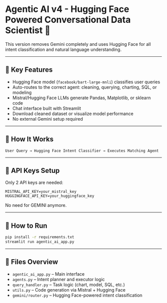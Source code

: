 # Agentic AI v4 - Hugging Face Powered Conversational Data Scientist 🤖

This version removes Gemini completely and uses Hugging Face for all intent classification and natural language understanding.

---

## 🔄 Key Features

- Hugging Face model (`facebook/bart-large-mnli`) classifies user queries
- Auto-routes to the correct agent: cleaning, querying, charting, SQL, or modeling
- Mistral/Hugging Face LLMs generate Pandas, Matplotlib, or sklearn code
- Chat interface built with Streamlit
- Download cleaned dataset or visualize model performance
- No external Gemini setup required

---

## 🧠 How It Works

```text
User Query → Hugging Face Intent Classifier → Executes Matching Agent
```

---

## 🔐 API Keys Setup

Only 2 API keys are needed:

```env
MISTRAL_API_KEY=your_mistral_key
HUGGINGFACE_API_KEY=your_huggingface_key
```

No need for GEMINI anymore.

---

## 🚀 How to Run

```bash
pip install -r requirements.txt
streamlit run agentic_ai_app.py
```

---

## 📂 Files Overview

- `agentic_ai_app.py` – Main interface
- `agents.py` – Intent planner and executor logic
- `query_handler.py` – Task logic (chart, model, SQL, etc.)
- `utils.py` – Code generation via Mistral + Hugging Face
- `gemini/router.py` – Hugging Face-powered intent classification